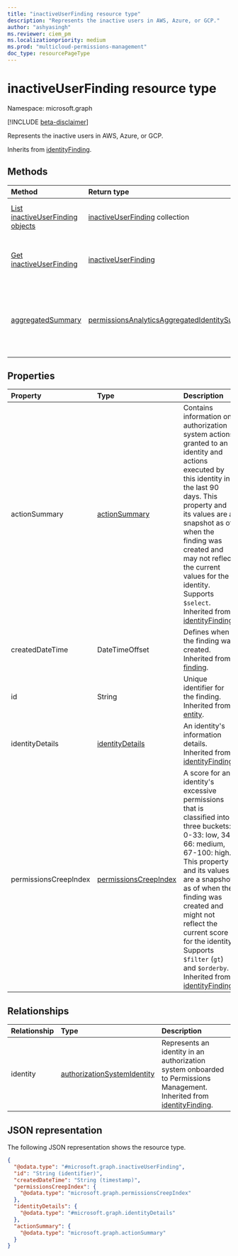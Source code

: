 ```yaml
---
title: "inactiveUserFinding resource type"
description: "Represents the inactive users in AWS, Azure, or GCP."
author: "ashyasingh"
ms.reviewer: ciem_pm
ms.localizationpriority: medium
ms.prod: "multicloud-permissions-management"
doc_type: resourcePageType
---
```


# inactiveUserFinding resource type

Namespace: microsoft.graph

[!INCLUDE [beta-disclaimer](../../includes/beta-disclaimer.md)]

Represents the inactive users in AWS, Azure, or GCP.

Inherits from [identityFinding](../resources/identityfinding.md).

## Methods
|Method|Return type|Description|
|:---|:---|:---|
|[List inactiveUserFinding objects](../api/inactiveuserfinding-list.md)|[inactiveUserFinding](../resources/inactiveuserfinding.md) collection|Get a list of the [inactiveUserFinding](../resources/inactiveuserfinding.md) objects and their properties.|
|[Get inactiveUserFinding](../api/inactiveuserfinding-get.md)|[inactiveUserFinding](../resources/inactiveuserfinding.md)|Read the properties and relationships of an [inactiveUserFinding](../resources/inactiveuserfinding.md) object.|
|[aggregatedSummary](../api/inactiveuserfinding-aggregatedsummary.md)|[permissionsAnalyticsAggregatedIdentitySummary](../resources/permissionsanalyticsaggregatedidentitysummary.md)|Return the total number of an identity type and the total number of a specific finding for that identity in an authorization system.|

## Properties
|Property|Type|Description|
|:---|:---|:---|
|actionSummary|[actionSummary](../resources/actionsummary.md)|Contains information on authorization system actions granted to an identity and actions executed by this identity in the last 90 days. This property and its values are a snapshot as of when the finding was created and may not reflect the current values for the identity. Supports `$select`. Inherited from [identityFinding](../resources/identityfinding.md).|
|createdDateTime|DateTimeOffset|Defines when the finding was created. Inherited from [finding](../resources/finding.md).|
|id|String|Unique identifier for the finding. Inherited from [entity](../resources/entity.md).|
|identityDetails| [identityDetails](../resources/identitydetails.md)|An identity's information details. Inherited from [identityFinding](../resources/identityfinding.md).|
|permissionsCreepIndex|[permissionsCreepIndex](../resources/permissionscreepindex.md)|A score for an identity's excessive permissions that is classified into three buckets: 0-33: low, 34-66: medium, 67-100: high. This property and its values are a snapshot as of when the finding was created and might not reflect the current score for the identity. Supports `$filter` (`gt`) and `$orderby`. Inherited from [identityFinding](../resources/identityfinding.md).|

## Relationships
|Relationship|Type|Description|
|:---|:---|:---|
|identity|[authorizationSystemIdentity](../resources/authorizationsystemidentity.md)|Represents an identity in an authorization system onboarded to Permissions Management. Inherited from [identityFinding](../resources/identityfinding.md).|

## JSON representation
The following JSON representation shows the resource type.
<!-- {
  "blockType": "resource",
  "keyProperty": "id",
  "@odata.type": "microsoft.graph.inactiveUserFinding",
  "baseType": "microsoft.graph.identityFinding",
  "openType": false
}
-->
``` json
{
  "@odata.type": "#microsoft.graph.inactiveUserFinding",
  "id": "String (identifier)",
  "createdDateTime": "String (timestamp)",
  "permissionsCreepIndex": {
    "@odata.type": "microsoft.graph.permissionsCreepIndex"
  },
  "identityDetails": {
    "@odata.type": "#microsoft.graph.identityDetails"
  },
  "actionSummary": {
    "@odata.type": "microsoft.graph.actionSummary"
  }
}
```

